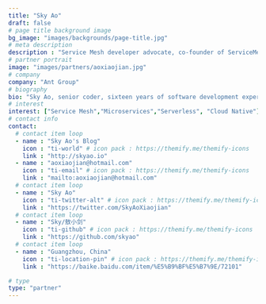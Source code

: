 ```yaml
---
title: "Sky Ao"
draft: false
# page title background image
bg_image: "images/backgrounds/page-title.jpg"
# meta description
description : "Service Mesh developer advocate, co-founder of ServiceMeshser community."
# partner portrait
image: "images/partners/aoxiaojian.jpg"
# company
company: "Ant Group"
# biography
bio: "Sky Ao, senior coder, sixteen years of software development experience, microservices expert, Service Mesh evangelist, and co-founder of Servicemesher community. Focusing on infrastructure, Cloud Native advocates, agile practitioners, and architects who adhere to the development of front-line polishing craftsmanship. He has worked in AsiaInfo, Ericsson, Vipshop, etc., and has conducted in-depth research and practice on infrastructure and microservices. Currently working for Ant Group, he is engaged in service mesh and serverless product development in the middleware team."
# interest
interest: ["Service Mesh","Microservices","Serverless", "Cloud Native"]
# contact info
contact:
  # contact item loop
  - name : "Sky Ao's Blog"
    icon : "ti-world" # icon pack : https://themify.me/themify-icons
    link : "http://skyao.io"
  - name : "aoxiaojian@hotmail.com"
    icon : "ti-email" # icon pack : https://themify.me/themify-icons
    link : "mailto:aoxiaojian@hotmail.com"
  # contact item loop
  - name : "Sky Ao"
    icon : "ti-twitter-alt" # icon pack : https://themify.me/themify-icons
    link : "https://twitter.com/SkyAoXiaojian"
  # contact item loop
  - name : "Sky/敖小剑"
    icon : "ti-github" # icon pack : https://themify.me/themify-icons
    link : "https://github.com/skyao"
  # contact item loop
  - name : "Guangzhou, China"
    icon : "ti-location-pin" # icon pack : https://themify.me/themify-icons
    link : "https://baike.baidu.com/item/%E5%B9%BF%E5%B7%9E/72101"

# type
type: "partner"
---
```

